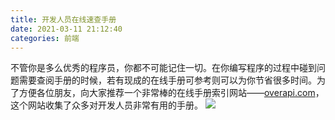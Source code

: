 ```yaml
---
title: 开发人员在线速查手册
date: 2021-03-11 21:12:40
categories: 前端
---
```


不管你是多么优秀的程序员，你都不可能记住一切。在你编写程序的过程中碰到问题需要查阅手册的时候，若有现成的在线手册可参考则可以为你节省很多时间。为了方便各位朋友，向大家推荐一个非常棒的在线手册索引网站——[overapi.com](http://overapi.com/)，这个网站收集了众多对开发人员非常有用的手册。
![](https://upload-images.jianshu.io/upload_images/10024246-bd3e11eb7a95a19d.png?imageMogr2/auto-orient/strip%7CimageView2/2/w/1240)



